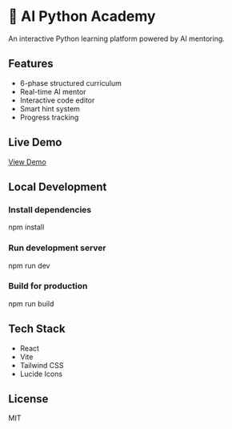 # 🐍 AI Python Academy

An interactive Python learning platform powered by AI mentoring.

## Features
- 6-phase structured curriculum
- Real-time AI mentor
- Interactive code editor
- Smart hint system
- Progress tracking

## Live Demo
[View Demo](https://yourusername.github.io/ai-python-academy/)

## Local Development

### Install dependencies
npm install

### Run development server
npm run dev

### Build for production
npm run build

## Tech Stack
- React
- Vite
- Tailwind CSS
- Lucide Icons

## License
MIT